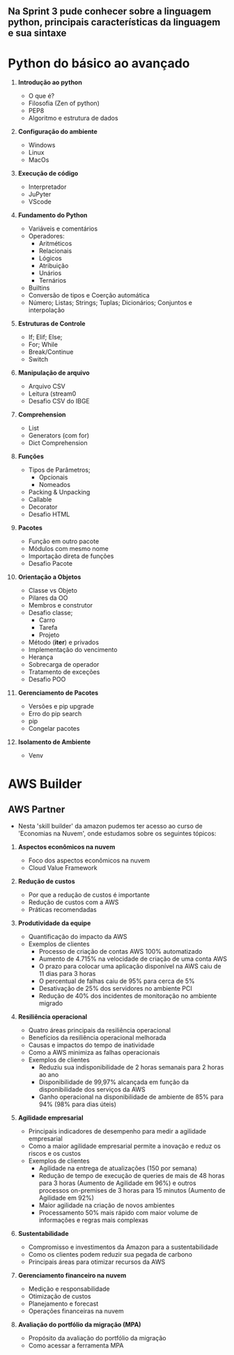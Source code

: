 ## Na Sprint 3 pude conhecer sobre a linguagem python, principais características da linguagem e sua sintaxe

# Python do básico ao avançado

1. **Introdução ao python**
    - O que é?
    - Filosofia (Zen of python)
    - PEP8
    - Algoritmo e estrutura de dados

2. **Configuração do ambiente**
    - Windows
    - Linux
    - MacOs

3. **Execução de código**
   - Interpretador
   - JuPyter
   - VScode

4. **Fundamento do Python**
   - Variáveis e comentários
   - Operadores:
       -  Aritméticos
       -  Relacionais
       -  Lógicos
       -  Atribuição
       -  Unários
       -  Ternários
    - Builtins
    - Conversão de tipos e Coerção automática
    - Número; Listas; Strings; Tuplas; Dicionários; Conjuntos e interpolação

5. **Estruturas de Controle**
   - If; Elif; Else; 
   - For; While
   - Break/Continue
   - Switch
  
6. **Manipulação de arquivo**
   - Arquivo CSV
   - Leitura (stream0
   - Desafio CSV do IBGE

7. **Comprehension**
   - List
   - Generators (com for)
   - Dict Comprehension

8. **Funções**
   - Tipos de Parâmetros;
       -  Opcionais
       -  Nomeados
    - Packing & Unpacking
    - Callable
    - Decorator
    - Desafio HTML
  
9. **Pacotes**
    - Função em outro pacote
    - Módulos com mesmo nome
    - Importação direta de funções
    - Desafio Pacote

10. **Orientação a Objetos**
     - Classe vs Objeto
     - Pilares da OO
     - Membros e construtor
     - Desafio classe;
         -  Carro
         -  Tarefa
         -  Projeto
    - Método (__iter__) e privados
    - Implementação do vencimento
    - Herança
    - Sobrecarga de operador
    - Tratamento de exceções
    - Desafio POO

11. **Gerenciamento de Pacotes**
    - Versões e pip upgrade
    - Erro do pip search
    - pip
    - Congelar pacotes

12. **Isolamento de Ambiente**
    - Venv

# AWS Builder
## AWS Partner
- Nesta 'skill builder' da amazon pudemos ter acesso ao curso de 'Economias na Nuvem', onde estudamos sobre os seguintes tópicos:

1. **Aspectos econômicos na nuvem**
    - Foco dos aspectos econômicos na nuvem
    - Cloud Value Framework

2. **Redução de custos**
    - Por que a redução de custos é importante
    - Redução de custos com a AWS
    - Práticas recomendadas

3. **Produtividade da equipe**
    - Quantificação do impacto da AWS
    - Exemplos de clientes
        -  Processo de criação de contas AWS 100% automatizado
        -  Aumento de 4.715% na velocidade de criação de uma conta AWS
        -  O prazo para colocar uma aplicação disponível na AWS caiu de 11 dias para 3 horas
        -  O percentual de falhas caiu de 95% para cerca de 5%
        -  Desativação de 25% dos servidores no ambiente PCI
        -  Redução de 40% dos incidentes de monitoração no ambiente migrado
  
4. **Resiliência operacional**
   - Quatro áreas principais da resiliência operacional
   - Benefícios da resiliência operacional melhorada
   - Causas e impactos do tempo de inatividade
   - Como a AWS minimiza as falhas operacionais
   - Exemplos de clientes
       - Reduziu sua indisponibilidade de 2 horas semanais para 2 horas ao ano
       - Disponibilidade de 99,97% alcançada em função da disponibilidade dos serviços da AWS
       - Ganho operacional na disponibilidade de ambiente de 85% para 94% (98% para dias úteis)
  
5. **Agilidade empresarial**
    - Principais indicadores de desempenho para medir a agilidade empresarial
    - Como a maior agilidade empresarial permite a inovação e reduz os riscos e os custos
    - Exemplos de clientes
        - Agilidade na entrega de atualizações (150 por semana)
        - Redução de tempo de execução de queries de mais de 48 horas para 3 horas (Aumento de Agilidade em 96%) e outros processos on-premises de 3 horas para 15 minutos (Aumento de Agilidade em 92%)
        - Maior agilidade na criação de novos ambientes
        - Processamento 50% mais rápido com maior volume de informações e regras mais complexas

6. **Sustentabilidade**
    - Compromisso e investimentos da Amazon para a sustentabilidade
    - Como os clientes podem reduzir sua pegada de carbono
    - Principais áreas para otimizar recursos da AWS
    
7. **Gerenciamento financeiro na nuvem**
    - Medição e responsabilidade
    - Otimização de custos
    - Planejamento e forecast
    - Operações financeiras na nuvem
    
8. **Avaliação do portfólio da migração (MPA)**
    - Propósito da avaliação do portfólio da migração
    - Como acessar a ferramenta MPA
  
   
